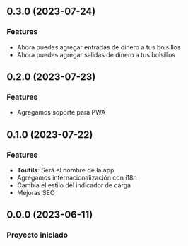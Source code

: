## 0.3.0 (2023-07-24)
### Features
* Ahora puedes agregar entradas de dinero a tus bolsillos
* Ahora puedes agregar salidas de dinero a tus bolsillos


## 0.2.0 (2023-07-23)
### Features
* Agregamos soporte para PWA


## 0.1.0 (2023-07-22)
### Features
* **Toutils**: Será el nombre de la app
* Agregamos internacionalización con i18n
* Cambia el estilo del indicador de carga
* Mejoras SEO


## 0.0.0 (2023-06-11)
### Proyecto iniciado
